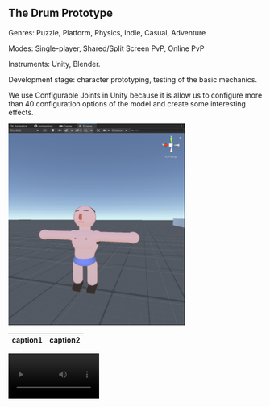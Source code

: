 ## The Drum Prototype

Genres: Puzzle, Platform, Physics, Indie, Casual, Adventure </p>
Modes: Single-player, Shared/Split Screen PvP, Online PvP

<p>Instruments: Unity, Blender.
<p>Development stage: character prototyping, testing of the basic mechanics.

<p> We use Configurable Joints in Unity because it is allow us to configure more than 40 configuration options of the model and create some interesting effects.

<div><img src="/Pet_project/Pasted%20image%2020220630235904.png" width="350" height="400"/></div>






caption1 | caption2
:-: | :-:
<video src='https://user-images.githubusercontent.com/90591227/204239286-1382be14-55b9-4cae-b432-7ad84a742c6d.mp4
' width=180/> | <video src=https://user-images.githubusercontent.com/90591227/205444933-c7e9bb0a-e906-4b29-b076-9b2ad1f7c4f1.mp4
' width=180/>
